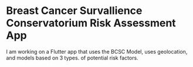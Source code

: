 # Breast Cancer Survallience Conservatorium Risk Assessment App
I am working on a Flutter app that uses the BCSC Model, uses geolocation, and models based on 3 types. of potential risk factors.

